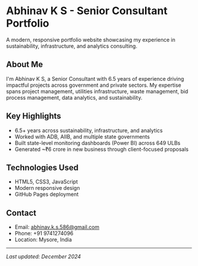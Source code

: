 # Abhinav K S - Senior Consultant Portfolio

A modern, responsive portfolio website showcasing my experience in sustainability, infrastructure, and analytics consulting.

## About Me

I'm Abhinav K S, a Senior Consultant with 6.5 years of experience driving impactful projects across government and private sectors. My expertise spans project management, utilities infrastructure, waste management, bid process management, data analytics, and sustainability.

## Key Highlights

- 6.5+ years across sustainability, infrastructure, and analytics
- Worked with ADB, AIIB, and multiple state governments
- Built state-level monitoring dashboards (Power BI) across 649 ULBs
- Generated ~₹6 crore in new business through client-focused proposals

## Technologies Used

- HTML5, CSS3, JavaScript
- Modern responsive design
- GitHub Pages deployment

## Contact

- Email: abhinav.k.s.586@gmail.com
- Phone: +91 9741274096
- Location: Mysore, India

---

*Last updated: December 2024*

